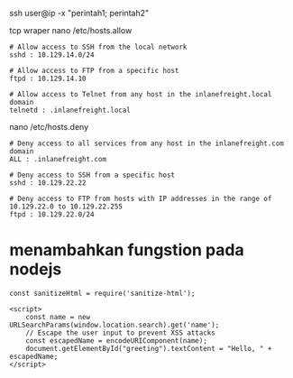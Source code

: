 ssh user@ip -x "perintah1; perintah2"

tcp wraper
nano /etc/hosts.allow
```
# Allow access to SSH from the local network
sshd : 10.129.14.0/24

# Allow access to FTP from a specific host
ftpd : 10.129.14.10

# Allow access to Telnet from any host in the inlanefreight.local domain
telnetd : .inlanefreight.local
```
nano /etc/hosts.deny
```
# Deny access to all services from any host in the inlanefreight.com domain
ALL : .inlanefreight.com

# Deny access to SSH from a specific host
sshd : 10.129.22.22

# Deny access to FTP from hosts with IP addresses in the range of 10.129.22.0 to 10.129.22.255
ftpd : 10.129.22.0/24
```

# menambahkan fungstion pada nodejs
```
const sanitizeHtml = require('sanitize-html');
```

```
<script>
    const name = new URLSearchParams(window.location.search).get('name');
    // Escape the user input to prevent XSS attacks
    const escapedName = encodeURIComponent(name);
    document.getElementById("greeting").textContent = "Hello, " + escapedName;
</script>
```